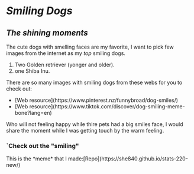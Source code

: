 # *Smiling Dogs*
## *The shining moments* 

The cute dogs with smelling faces are my favorite, I want to pick few images from the internet as my *top* smiling dogs.  
<ol>
<li>Two Golden retriever (yonger and older).</li>
<li>one Shiba Inu.</li>
</ol>
<p> There are so many images with smiling dogs from these webs for you to check out:<p>
<ul>
<li> [Web resource](https://www.pinterest.nz/funnybroad/dog-smiles/)</li>
<li> [Web resource](https://www.tiktok.com/discover/dog-smiling-meme-bone?lang=en)</li>
</ul>
<p>Who will not feeling happy while thire pets had a big smiles face, I would share the moment while I was getting touch by the warm feeling. 

<p>
<h3>`Check out the "smiling" </h2>
 This is the *meme* that I made:[Repo](https://she840.github.io/stats-220-new/)
